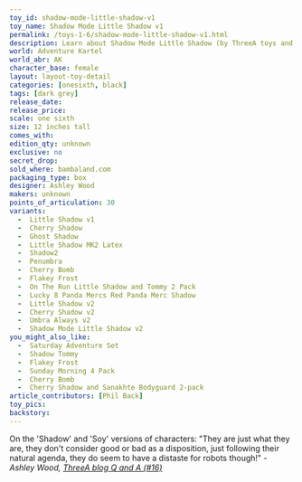 ```yaml
---
toy_id: shadow-mode-little-shadow-v1
toy_name: Shadow Mode Little Shadow v1
permalink: /toys-1-6/shadow-mode-little-shadow-v1.html
description: Learn about Shadow Mode Little Shadow (by ThreeA toys and Ashley Wood) and how she relates to the World of Adventure Kartel, plus get the most detailed release info including release date, price, variants, colorways and more.
world: Adventure Kartel
world_abr: AK
character_base: female
layout: layout-toy-detail
categories: [onesixth, black]
tags: [dark grey]
release_date:
release_price: 
scale: one sixth
size: 12 inches tall
comes_with: 
edition_qty: unknown
exclusive: no
secret_drop:
sold_where: bambaland.com
packaging_type: box
designer: Ashley Wood
makers: unknown
points_of_articulation: 30
variants: 
  -  Little Shadow v1
  -  Cherry Shadow
  -  Ghost Shadow
  -  Little Shadow MK2 Latex
  -  Shadow2
  -  Penumbra
  -  Cherry Bomb
  -  Flakey Frost
  -  On The Run Little Shadow and Tommy 2 Pack
  -  Lucky 8 Panda Mercs Red Panda Merc Shadow
  -  Little Shadow v2
  -  Cherry Shadow v2
  -  Umbra Always v2
  -  Shadow Mode Little Shadow v2
you_might_also_like:
  -  Saturday Adventure Set
  -  Shadow Tommy
  -  Flakey Frost
  -  Sunday Morning 4 Pack
  -  Cherry Bomb
  -  Cherry Shadow and Sanakhte Bodyguard 2-pack
article_contributors: [Phil Back]
toy_pics: 
backstory:
---
```

On the 'Shadow' and 'Soy' versions of characters:
"They are just what they are, they don't consider good or bad as a disposition, just following their natural agenda, they do seem to have a distaste for robots though!"
<cite>- Ashley Wood, <a href="http://worldof3alegion.forumotion.com/t287-qa-sessions-with-ashley-wood" target="_blank">ThreeA blog Q and A (#16)</a></cite> 